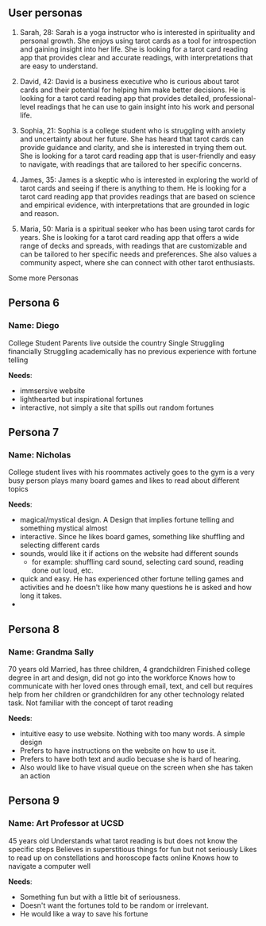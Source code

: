 ## User personas

1. Sarah, 28: Sarah is a yoga instructor who is interested in spirituality and personal growth. She enjoys using tarot cards as a tool for introspection and gaining insight into her life. She is looking for a tarot card reading app that provides clear and accurate readings, with interpretations that are easy to understand.

2. David, 42: David is a business executive who is curious about tarot cards and their potential for helping him make better decisions. He is looking for a tarot card reading app that provides detailed, professional-level readings that he can use to gain insight into his work and personal life.

3. Sophia, 21: Sophia is a college student who is struggling with anxiety and uncertainty about her future. She has heard that tarot cards can provide guidance and clarity, and she is interested in trying them out. She is looking for a tarot card reading app that is user-friendly and easy to navigate, with readings that are tailored to her specific concerns.

4. James, 35: James is a skeptic who is interested in exploring the world of tarot cards and seeing if there is anything to them. He is looking for a tarot card reading app that provides readings that are based on science and empirical evidence, with interpretations that are grounded in logic and reason.

5. Maria, 50: Maria is a spiritual seeker who has been using tarot cards for years. She is looking for a tarot card reading app that offers a wide range of decks and spreads, with readings that are customizable and can be tailored to her specific needs and preferences. She also values a community aspect, where she can connect with other tarot enthusiasts.

Some more Personas

## Persona 6

### Name: Diego

College Student
Parents live outside the country
Single
Struggling financially
Struggling academically
has no previous experience with fortune telling

**Needs**:

- immsersive website
- lighthearted but inspirational fortunes
- interactive, not simply a site that spills out random fortunes

## Persona 7

### Name: Nicholas

College student
lives with his roommates
actively goes to the gym
is a very busy person
plays many board games and likes to read about different topics

**Needs**:

- magical/mystical design. A Design that implies fortune telling and something mystical almost
- interactive. Since he likes board games, something like shuffling and selecting different cards
- sounds, would like it if actions on the website had different sounds
  - for example: shuffling card sound, selecting card sound, reading done out loud, etc.
- quick and easy. He has experienced other fortune telling games and activities and he doesn't like how many questions he is asked and how long it takes.
-

## Persona 8

### Name: Grandma Sally

70 years old
Married, has three children, 4 grandchildren
Finished college degree in art and design, did not go into the workforce
Knows how to communicate with her loved ones through email, text, and cell but requires help from her children or grandchildren for any other technology related task.
Not familiar with the concept of tarot reading

**Needs**:

- intuitive easy to use website. Nothing with too many words. A simple design
- Prefers to have instructions on the website on how to use it.
- Prefers to have both text and audio becuase she is hard of hearing.
- Also would like to have visual queue on the screen when she has taken an action

## Persona 9

### Name: Art Professor at UCSD

45 years old
Understands what tarot reading is but does not know the specific steps
Believes in superstitious things for fun but not seriously
Likes to read up on constellations and horoscope facts online
Knows how to navigate a computer well

**Needs**:

- Something fun but with a little bit of seriousness.
- Doesn't want the fortunes told to be random or irrelevant.
- He would like a way to save his fortune

